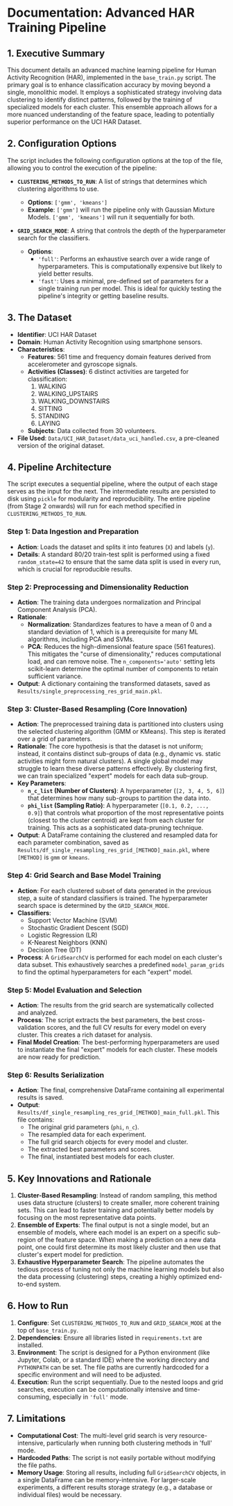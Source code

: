 # Documentation: Advanced HAR Training Pipeline

## 1. Executive Summary

This document details an advanced machine learning pipeline for Human Activity Recognition (HAR), implemented in the `base_train.py` script. The primary goal is to enhance classification accuracy by moving beyond a single, monolithic model. It employs a sophisticated strategy involving data clustering to identify distinct patterns, followed by the training of specialized models for each cluster. This ensemble approach allows for a more nuanced understanding of the feature space, leading to potentially superior performance on the UCI HAR Dataset.

## 2. Configuration Options

The script includes the following configuration options at the top of the file, allowing you to control the execution of the pipeline:

- **`CLUSTERING_METHODS_TO_RUN`**: A list of strings that determines which clustering algorithms to use.
    - **Options**: `['gmm', 'kmeans']`
    - **Example**: `['gmm']` will run the pipeline only with Gaussian Mixture Models. `['gmm', 'kmeans']` will run it sequentially for both.

- **`GRID_SEARCH_MODE`**: A string that controls the depth of the hyperparameter search for the classifiers.
    - **Options**:
        - `'full'`: Performs an exhaustive search over a wide range of hyperparameters. This is computationally expensive but likely to yield better results.
        - `'fast'`: Uses a minimal, pre-defined set of parameters for a single training run per model. This is ideal for quickly testing the pipeline's integrity or getting baseline results.

## 3. The Dataset

- **Identifier**: UCI HAR Dataset
- **Domain**: Human Activity Recognition using smartphone sensors.
- **Characteristics**:
    - **Features**: 561 time and frequency domain features derived from accelerometer and gyroscope signals.
    - **Activities (Classes)**: 6 distinct activities are targeted for classification:
        1.  WALKING
        2.  WALKING_UPSTAIRS
        3.  WALKING_DOWNSTAIRS
        4.  SITTING
        5.  STANDING
        6.  LAYING
    - **Subjects**: Data collected from 30 volunteers.
- **File Used**: `Data/UCI_HAR_Dataset/data_uci_handled.csv`, a pre-cleaned version of the original dataset.

## 4. Pipeline Architecture

The script executes a sequential pipeline, where the output of each stage serves as the input for the next. The intermediate results are persisted to disk using `pickle` for modularity and reproducibility. The entire pipeline (from Stage 2 onwards) will run for each method specified in `CLUSTERING_METHODS_TO_RUN`.

### Step 1: Data Ingestion and Preparation

- **Action**: Loads the dataset and splits it into features (`X`) and labels (`y`).
- **Details**: A standard 80/20 train-test split is performed using a fixed `random_state=42` to ensure that the same data split is used in every run, which is crucial for reproducible results.

### Step 2: Preprocessing and Dimensionality Reduction

- **Action**: The training data undergoes normalization and Principal Component Analysis (PCA).
- **Rationale**:
    - **Normalization**: Standardizes features to have a mean of 0 and a standard deviation of 1, which is a prerequisite for many ML algorithms, including PCA and SVMs.
    - **PCA**: Reduces the high-dimensional feature space (561 features). This mitigates the "curse of dimensionality," reduces computational load, and can remove noise. The `n_components='auto'` setting lets scikit-learn determine the optimal number of components to retain sufficient variance.
- **Output**: A dictionary containing the transformed datasets, saved as `Results/single_preprocessing_res_grid_main.pkl`.

### Step 3: Cluster-Based Resampling (Core Innovation)

- **Action**: The preprocessed training data is partitioned into clusters using the selected clustering algorithm (GMM or KMeans). This step is iterated over a grid of parameters.
- **Rationale**: The core hypothesis is that the dataset is not uniform; instead, it contains distinct sub-groups of data (e.g., dynamic vs. static activities might form natural clusters). A single global model may struggle to learn these diverse patterns effectively. By clustering first, we can train specialized "expert" models for each data sub-group.
- **Key Parameters**:
    - **`n_c_list` (Number of Clusters)**: A hyperparameter (`[2, 3, 4, 5, 6]`) that determines how many sub-groups to partition the data into.
    - **`phi_list` (Sampling Ratio)**: A hyperparameter (`[0.1, 0.2, ..., 0.9]`) that controls what proportion of the most representative points (closest to the cluster centroid) are kept from each cluster for training. This acts as a sophisticated data-pruning technique.
- **Output**: A DataFrame containing the clustered and resampled data for each parameter combination, saved as `Results/df_single_resampling_res_grid_[METHOD]_main.pkl`, where `[METHOD]` is `gmm` or `kmeans`.

### Step 4: Grid Search and Base Model Training

- **Action**: For each clustered subset of data generated in the previous step, a suite of standard classifiers is trained. The hyperparameter search space is determined by the `GRID_SEARCH_MODE`.
- **Classifiers**:
    - Support Vector Machine (SVM)
    - Stochastic Gradient Descent (SGD)
    - Logistic Regression (LR)
    - K-Nearest Neighbors (KNN)
    - Decision Tree (DT)
- **Process**: A `GridSearchCV` is performed for each model on each cluster's data subset. This exhaustively searches a predefined `model_param_grids` to find the optimal hyperparameters for each "expert" model.

### Step 5: Model Evaluation and Selection

- **Action**: The results from the grid search are systematically collected and analyzed.
- **Process**: The script extracts the best parameters, the best cross-validation scores, and the full CV results for every model on every cluster. This creates a rich dataset for analysis.
- **Final Model Creation**: The best-performing hyperparameters are used to instantiate the final "expert" models for each cluster. These models are now ready for prediction.

### Step 6: Results Serialization

- **Action**: The final, comprehensive DataFrame containing all experimental results is saved.
- **Output**: `Results/df_single_resampling_res_grid_[METHOD]_main_full.pkl`. This file contains:
    - The original grid parameters (`phi`, `n_c`).
    - The resampled data for each experiment.
    - The full grid search objects for every model and cluster.
    - The extracted best parameters and scores.
    - The final, instantiated best models for each cluster.

## 5. Key Innovations and Rationale

1.  **Cluster-Based Resampling**: Instead of random sampling, this method uses data structure (clusters) to create smaller, more coherent training sets. This can lead to faster training and potentially better models by focusing on the most representative data points.
2.  **Ensemble of Experts**: The final output is not a single model, but an ensemble of models, where each model is an expert on a specific sub-region of the feature space. When making a prediction on a new data point, one could first determine its most likely cluster and then use that cluster's expert model for prediction.
3.  **Exhaustive Hyperparameter Search**: The pipeline automates the tedious process of tuning not only the machine learning models but also the data processing (clustering) steps, creating a highly optimized end-to-end system.

## 6. How to Run

1.  **Configure**: Set `CLUSTERING_METHODS_TO_RUN` and `GRID_SEARCH_MODE` at the top of `base_train.py`.
2.  **Dependencies**: Ensure all libraries listed in `requirements.txt` are installed.
3.  **Environment**: The script is designed for a Python environment (like Jupyter, Colab, or a standard IDE) where the working directory and `PYTHONPATH` can be set. The file paths are currently hardcoded for a specific environment and will need to be adjusted.
4.  **Execution**: Run the script sequentially. Due to the nested loops and grid searches, execution can be computationally intensive and time-consuming, especially in `'full'` mode.

## 7. Limitations

-   **Computational Cost**: The multi-level grid search is very resource-intensive, particularly when running both clustering methods in 'full' mode.
-   **Hardcoded Paths**: The script is not easily portable without modifying the file paths.
-   **Memory Usage**: Storing all results, including full `GridSearchCV` objects, in a single DataFrame can be memory-intensive. For larger-scale experiments, a different results storage strategy (e.g., a database or individual files) would be necessary. 